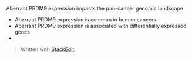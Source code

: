 Aberrant PRDM9 expression 
impacts the pan-cancer genomic landscape
- Aberrant PRDM9 expression is common in human cancers
- Aberrant PRDM9 expression is associated with differentially expressed genes
- 

> Written with [StackEdit](https://stackedit.io/).
<!--stackedit_data:
eyJoaXN0b3J5IjpbMTA5NzI3MTQ5MCwtMTI5Mzc5MjI1Miw3Mz
A5OTgxMTZdfQ==
-->